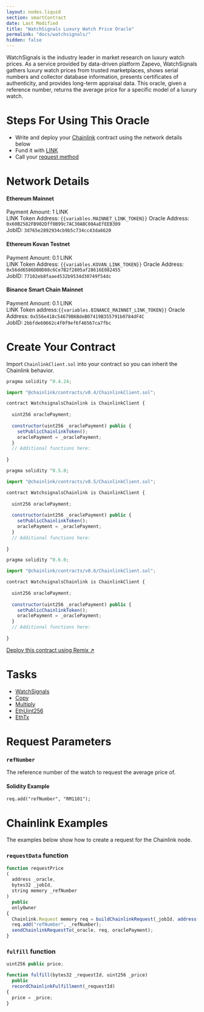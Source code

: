 ```yaml
---
layout: nodes.liquid
section: smartContract
date: Last Modified
title: "WatchSignals Luxury Watch Price Oracle"
permalink: "docs/watchsignals/"
hidden: false
---
```

WatchSignals is the industry leader in market research on luxury watch prices. As a service provided by data-driven platform Zapevo, WatchSignals gathers luxury watch prices from trusted marketplaces, shows serial numbers and collector database information, presents certificates of authenticity, and provides long-term appraisal data. This oracle, given a reference number, returns the average price for a specific model of a luxury watch.

# Steps For Using This Oracle

- Write and deploy your [Chainlink](../example-walkthrough) contract using the network details below
- Fund it with [LINK](../link-token-contracts)
- Call your [request method](#section-chainlink-examples)

# Network Details

#### Ethereum Mainnet
Payment Amount: 1 LINK  
LINK Token Address: `{{variables.MAINNET_LINK_TOKEN}}` 
Oracle Address: `0x60B2582FB902Dff0B99c7AC30ABC08AaEfEEB309 `  
JobID: `3d765e2892934cb9b5c734cc43da6620 `  

#### Ethereum Kovan Testnet
Payment Amount: 0.1  LINK  
LINK Token Address: `{{variables.KOVAN_LINK_TOKEN}}`
Oracle Address: `0x56dd6586DB0D08c6Ce7B2f2805af28616E082455 `  
JobID: `77102eb8faae4532b9534d30749f54dc `  

#### Binance Smart Chain Mainnet
Payment Amount: 0.1 LINK  
LINK Token address:`{{variables.BINANCE_MAINNET_LINK_TOKEN}}`
Oracle Address: `0x556e418c54679B6BdeB07419B355791b0784dF4C `  
JobID: `2bbfde60662c4f0f9ef6f46567ca7fbc `  

# Create Your Contract

Import `ChainlinkClient.sol` into your contract so you can inherit the Chainlink behavior.

```javascript Solidity 4
pragma solidity ^0.4.24;

import "@chainlink/contracts/v0.4/ChainlinkClient.sol";

contract WatchsignalsChainlink is ChainlinkClient {
  
  uint256 oraclePayment;
  
  constructor(uint256 _oraclePayment) public {
    setPublicChainlinkToken();
    oraclePayment = _oraclePayment;
  }
  // Additional functions here:
  
}
```
```javascript Solidity 5
pragma solidity ^0.5.0;

import "@chainlink/contracts/v0.5/ChainlinkClient.sol";

contract WatchsignalsChainlink is ChainlinkClient {
  
  uint256 oraclePayment;
  
  constructor(uint256 _oraclePayment) public {
    setPublicChainlinkToken();
    oraclePayment = _oraclePayment;
  }
  // Additional functions here:
  
}
```
```javascript Solidity 6
pragma solidity ^0.6.0;

import "@chainlink/contracts/v0.6/ChainlinkClient.sol";

contract WatchsignalsChainlink is ChainlinkClient {
  
  uint256 oraclePayment;
  
  constructor(uint256 _oraclePayment) public {
    setPublicChainlinkToken();
    oraclePayment = _oraclePayment;
  }
  // Additional functions here:
  
}
```

<div class="row text-center center">
  <div class="col-xs-12 col-md-12">
  <a href="https://remix.ethereum.org/#version=soljson-v0.6.7+commit.b8d736ae.js&optimize=false&evmVersion=null&gist=9148bd05d20d9216ecc04966c87a3f61" target="_blank" class="cl-button--ghost solidity-tracked">Deploy this contract using Remix ↗</a>
  </div>
</div>

# Tasks
* <a href="https://market.link/adapters/7a33d9fc-5f33-4be0-8072-d5572fc52272?network=42" target="_blank">WatchSignals</a>
* [Copy](../adapters#copy)
* [Multiply](../adapters#multiply)
* [EthUint256](../adapters#ethuint256)
* [EthTx](../adapters#ethtx)

# Request Parameters
### `refNumber`
The reference number of the watch to request the average price of.
#### Solidity Example
`req.add("refNumber", "RM1101");`

# Chainlink Examples

The examples below show how to create a request for the Chainlink node.

### `requestData` function

```javascript
function requestPrice
(
  address _oracle,
  bytes32 _jobId,
  string memory _refNumber
) 
  public 
  onlyOwner 
{
  Chainlink.Request memory req = buildChainlinkRequest(_jobId, address(this), this.fulfill.selector);
  req.add("refNumber", _refNumber);
  sendChainlinkRequestTo(_oracle, req, oraclePayment);
}
```
### `fulfill` function

```javascript
uint256 public price;

function fulfill(bytes32 _requestId, uint256 _price)
  public
  recordChainlinkFulfillment(_requestId)
{
  price = _price;
}
```
